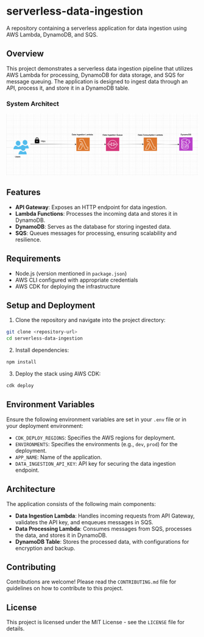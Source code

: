 # serverless-data-ingestion

A repository containing a serverless application for data ingestion using AWS Lambda, DynamoDB, and SQS.

## Overview

This project demonstrates a serverless data ingestion pipeline that utilizes AWS Lambda for processing, DynamoDB for data storage, and SQS for message queuing. The application is designed to ingest data through an API, process it, and store it in a DynamoDB table.

### System Architect

![System Architecture](assets/system.png)

## Features

- **API Gateway**: Exposes an HTTP endpoint for data ingestion.
- **Lambda Functions**: Processes the incoming data and stores it in DynamoDB.
- **DynamoDB**: Serves as the database for storing ingested data.
- **SQS**: Queues messages for processing, ensuring scalability and resilience.

## Requirements

- Node.js (version mentioned in `package.json`)
- AWS CLI configured with appropriate credentials
- AWS CDK for deploying the infrastructure

## Setup and Deployment

1. Clone the repository and navigate into the project directory:

```bash
git clone <repository-url>
cd serverless-data-ingestion
```

2. Install dependencies:

```bash
npm install
```

3. Deploy the stack using AWS CDK:

```bash
cdk deploy
```

## Environment Variables

Ensure the following environment variables are set in your `.env` file or in your deployment environment:

- `CDK_DEPLOY_REGIONS`: Specifies the AWS regions for deployment.
- `ENVIRONMENTS`: Specifies the environments (e.g., `dev`, `prod`) for the deployment.
- `APP_NAME`: Name of the application.
- `DATA_INGESTION_API_KEY`: API key for securing the data ingestion endpoint.

## Architecture

The application consists of the following main components:

- **Data Ingestion Lambda**: Handles incoming requests from API Gateway, validates the API key, and enqueues messages in SQS.
- **Data Processing Lambda**: Consumes messages from SQS, processes the data, and stores it in DynamoDB.
- **DynamoDB Table**: Stores the processed data, with configurations for encryption and backup.

## Contributing

Contributions are welcome! Please read the `CONTRIBUTING.md` file for guidelines on how to contribute to this project.

## License

This project is licensed under the MIT License - see the `LICENSE` file for details.

